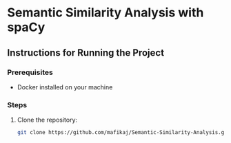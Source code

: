 # Semantic Similarity Analysis with spaCy

## Instructions for Running the Project

### Prerequisites

- Docker installed on your machine

### Steps

1. Clone the repository:
   ```bash
   git clone https://github.com/mafikaj/Semantic-Similarity-Analysis.git
   ```
